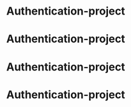# Authentication-project
# Authentication-project
# Authentication-project
# Authentication-project
